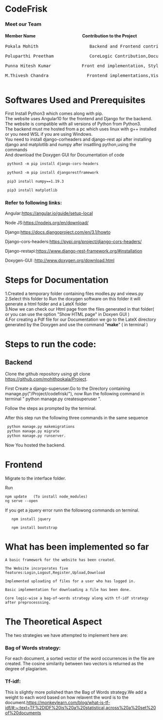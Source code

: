# CodeFrisk

<h3>Meet our Team</h3>
<h4>Member Name&emsp;&emsp;&emsp;&emsp;&emsp;&emsp;&emsp;&emsp;&emsp;&emsp;&emsp;Contribution to the Project</h4>
<pre>
Pokala Mohith 	                 Backend and Frontend contributions, contributions for core logic implementation<br />
Poluparthi Preetham 	         CoreLogic Contribution,Documentation<br />
Punna Hitesh Kumar 	          Front end implementation, Styling the website,Documentation <br />
M.Thivesh Chandra      	        Frontend implementations,Visualizaion,Core Logic Implementation<br />
</pre>

# Softwares Used and Prerequisites

First Install Python3 which comes along with pip.<br />
The website uses Angular10 for the frontend and Django for the backend.<br />
The website is compatible with all versions of Python from Python3.<br />
The backend must me hosted from a pc which uses linux with g++ installed or you need WSL if you are using Windows.<br />
You need to install django-corheaders and django-rest api after installing django and matplotlib and numpy after insatlling python,using the commands<br /> 
And download the Doxygen GUI for Documentation of code
```diff
 python3 -m pip install django-cors-headers

 python3 -m pip install djangorestframework

 pip3 install numpy==1.19.3

 pip3 install matplotlib

```
### Refer to following links:
Angular:https://angular.io/guide/setup-local

Node JS:https://nodejs.org/en/download/

Django:https://docs.djangoproject.com/en/3.1/howto

Django-cors-headers:https://pypi.org/project/django-cors-headers/

Django-restapi:https://www.django-rest-framework.org/#installation

Doxygen-GUI   :http://www.doxygen.org/download.html
# Steps for Documentation
1.Created a temporary folder containing files modles.py and views.py<br />
2.Select this folder to Run the doxygen software on this folder it will generate a html folder and a LateX folder<br />
3.Now we can check our Html page from the files generated in that folder( or you can use the option "Show HTML page" in Doxyen GUI )<br />
4.For creating a Pdf file for our Documentation we go to the LateX directory generated by the Doxygen and use the command "**make**" ( in terminal )<br />
# Steps to run the code:
 ## Backend
 Clone the github repository using git clone https://github.com/mohithpokala/Project. 
 
 First Create a django-superuser.Go to the Directory containing manage.py("/Project/codefrisk/"), 
 now Run the following command in terminal " python manage.py createsuperuser ".<br />
 
 Follow the steps as prompted by the terminal.<br />
 
 After this step run the following three commands in the same sequence 
 ``` diff
  python manage.py makemigrations 
  python manage.py migrate 
  python manage.py runserver.
 ```
 Now You hosted the backend.
    
 # Frontend
 Migrate to the interface folder.

 Run 
 ``` diff 
 npm update   (To install node_modules)
 ng serve --open
 ```
 If you get a jquery error runn the followong commands on terminal.
    
       npm install jquery
       
       npm install bootstrap
 
 

# What has been implemented so far

    A basic framework for the website has been created.

    The Website incorporates five features:Login,Logout,Register,Upload,Download

    Implemented uploading of files for a user who has logged in.

    Basic implementation for downloading a file has been done.

    Core logic-wise a bag-of-words strategy along with tf-idf strategy after preprocesssing.

# The Theoretical Aspect

The two strategies we have attempted to implement here are:

### Bag of Words strategy:

For each document, a sorted vector of the word occurrences in the file are created. The cosine similarity between two vectors is returned as the degree of plagiarism.

###    Tf-idf:
This is slightly more polished than the Bag of Words strategy.We add a weight to each word based on how relavent the word is to the document.https://monkeylearn.com/blog/what-is-tf-idf/#:~:text=TF%2DIDF%20is%20a%20statistical,across%20a%20set%20of%20documents

